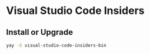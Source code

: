# Visual Studio Code Insiders

## Install or Upgrade

```bash
yay -S visual-studio-code-insiders-bin
```
